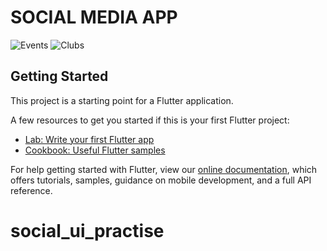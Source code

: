# SOCIAL MEDIA APP

![Events](https://drive.google.com/file/d/1sPMCxRKHnw_gsneanfwK1_3LWi1j3-lr/view?usp=sharing) ![Clubs](https://drive.google.com/uc?export=view&id=1fxRlZB456wEYROhaVxc8HKOynZq0yUFr)

## Getting Started

This project is a starting point for a Flutter application.

A few resources to get you started if this is your first Flutter project:

- [Lab: Write your first Flutter app](https://flutter.dev/docs/get-started/codelab)
- [Cookbook: Useful Flutter samples](https://flutter.dev/docs/cookbook)

For help getting started with Flutter, view our
[online documentation](https://flutter.dev/docs), which offers tutorials,
samples, guidance on mobile development, and a full API reference.
# social_ui_practise
